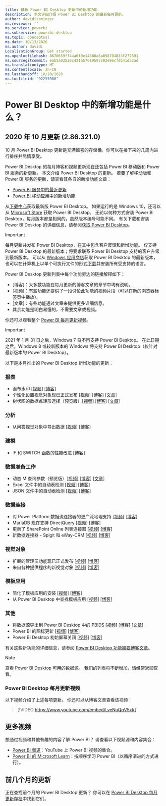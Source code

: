 ```yaml
---
title: 最新 Power BI Desktop 更新中的新增功能
description: 本文详细介绍 Power BI Desktop 的最新每月更新。
author: davidiseminger
ms.reviewer: ''
ms.service: powerbi
ms.subservice: powerbi-desktop
ms.topic: conceptual
ms.date: 10/13/2020
ms.author: davidi
LocalizationGroup: Get started
ms.openlocfilehash: 8670659ff44a0f0e14688a8a898704823f272891
ms.sourcegitcommit: eab5a02520c421a57019595c03e9ecfdb41d52ad
ms.translationtype: HT
ms.contentlocale: zh-CN
ms.lasthandoff: 10/20/2020
ms.locfileid: "92255986"
---
```

# <a name="whats-new-in-power-bi-desktop"></a>Power BI Desktop 中的新增功能是什么？

## <a name="october-2020-update-2863210"></a>2020 年 10 月更新 (2.86.321.0)

10 月 Power BI Desktop 更新是充满惊喜的存储桶，你可以在接下来的几周内进行排序并尽情享受。 

Power BI Desktop 的每月博客和视频更新现在还包括 Power BI 移动版和 Power BI 服务的新更新。 本文介绍 Power BI Desktop 的更新。 若要了解移动版和 Power BI 服务的更新，请查看其各自的新增功能文章：

* [Power BI 服务中的最近更新](service-whats-new.md)
* [Power BI 移动应用中的新增功能](../consumer/mobile/mobile-whats-new-in-the-mobile-apps.md)

从[下载中心](https://www.microsoft.com/download/details.aspx?id=58494)获取最新版 Power BI Desktop。 如果运行的是 Windows 10，还可以从 [Microsoft Store](https://aka.ms/pbidesktopstore) 获取 Power BI Desktop。 无论以何种方式安装 Power BI Desktop，每月版本都是相同的，虽然版本编号可能不同。 有关下载和安装 Power BI Desktop 的详细信息，请参阅[获取 Power BI Desktop](desktop-get-the-desktop.md)。 

> [!IMPORTANT]
> 每月更新并发布 Power BI Desktop，在其中包含客户反馈和新增功能。 仅支持 Power BI Desktop 的最新版本；将要求联系 Power BI Desktop 支持的客户升级到最新版本。 可以从 [Windows 应用商店](https://aka.ms/pbidesktopstore)获取 Power BI Desktop 的最新版本，也可以在计算机上以单个可执行文件的形式[下载](https://www.microsoft.com/download/details.aspx?id=58494)并安装所有受支持的语言。

Power BI Desktop 更新列表中每个功能旁边的链接解释如下：

* \[博客\]：大多数功能在每月更新的博客文章的章节中均有说明。
* \[视频\]：有些功能还提供了一段讨论此功能的视频片段（可以在新的浏览器标签页中播放）。
* \[文章\]：有些功能通过文章来提供更多详细信息。
* 其余功能是明白易懂的，不需要文章或视频。

你还可以观看整个 [Power BI 每月更新视频](#power-bi-desktop-monthly-update-video)。

> [!IMPORTANT]
> 2021 年 1 月 31 日之后，Windows 7 将不再支持 Power BI Desktop。 在此日期之后，Windows 8 或较新版本的 Windows 将支持 Power BI Desktop（仅针对最新版本的 Power BI Desktop）。 

以下是本月推出的 Power BI Desktop 新增功能的更新：



### <a name="reporting"></a>报表
* 画布水印 [[视频]](https://youtu.be/LveNuQqV5xk?t=17)  [[博客]](https://powerbi.microsoft.com/blog/power-bi-october-2020-feature-summary/#_Toc52195557) 
* 个性化设置视觉对象现已正式发布 [[视频]](https://youtu.be/LveNuQqV5xk?t=115)   [[博客]](https://powerbi.microsoft.com/blog/power-bi-october-2020-feature-summary/#_Toc52195558) [[文章]](../create-reports/power-bi-personalize-visuals.md)
* 树状图的数据点矩形选择（预览版）[[视频]](https://youtu.be/LveNuQqV5xk?t=292)   [[博客]](https://powerbi.microsoft.com/blog/power-bi-october-2020-feature-summary/#_Toc52195559)  [[文章]](../create-reports/desktop-multi-select.md#select-multiple-elements-using-rectangle-select-preview)

### <a name="analytics"></a>分析
* 从问答视觉对象中导出数据 [[视频]](https://youtu.be/LveNuQqV5xk?t=308)  [[博客]](https://powerbi.microsoft.com/blog/power-bi-october-2020-feature-summary/#_Toc52270582) 


### <a name="modeling"></a>建模
* IF 和 SWITCH 函数的性能改进  [[博客]](https://powerbi.microsoft.com/blog/power-bi-october-2020-feature-summary/#_Toc52270584)


### <a name="data-preparation"></a>数据准备工作
* 动态 M 查询参数（预览版）[[视频]](https://youtu.be/LveNuQqV5xk?t=329)  [[博客]](https://powerbi.microsoft.com/blog/power-bi-october-2020-feature-summary/#_Toc51665421)  [[文章]](../connect-data/desktop-dynamic-m-query-parameters.md)
* Excel 文件中的自动表检测 [[视频]](https://youtu.be/LveNuQqV5xk?t=615)  [[博客]](https://powerbi.microsoft.com/blog/power-bi-october-2020-feature-summary/#_Toc52195566)
* JSON 文件中的自动表检测 [[视频]](https://youtu.be/LveNuQqV5xk?t=650)  [[博客]](https://powerbi.microsoft.com/blog/power-bi-october-2020-feature-summary/#_Toc51665423)

### <a name="data-connectivity"></a>数据连接
* 对 Power Platform 数据流连接器的更广泛地理支持 [[视频]](https://youtu.be/LveNuQqV5xk?t=675)  [[博客]](https://powerbi.microsoft.com/blog/power-bi-october-2020-feature-summary/#_Toc52270590)
* MariaDB 现在支持 DirectQuery [[视频]](https://youtu.be/LveNuQqV5xk?t=694)  [[博客]](https://powerbi.microsoft.com/blog/power-bi-october-2020-feature-summary/#_Toc52195570)
* 更新了 SharePoint Online 列表连接器 [[视频]](https://youtu.be/LveNuQqV5xk?t=707)  [[博客]](https://powerbi.microsoft.com/blog/power-bi-october-2020-feature-summary/#_Toc52270592)
* 新数据连接器 - Spigit 和 eWay-CRM [[视频]](https://youtu.be/LveNuQqV5xk?t=736)  [[博客]](https://powerbi.microsoft.com/blog/power-bi-october-2020-feature-summary/#_Toc52195572)


### <a name="visuals"></a>视觉对象
* 扩展的管理员功能现已正式发布 [[视频]](https://youtu.be/LveNuQqV5xk?t=997)  [[博客]](https://powerbi.microsoft.com/blog/power-bi-october-2020-feature-summary/#_Toc52270604)
* 来自各种提供程序的新视觉对象 [[视频]](https://youtu.be/LveNuQqV5xk?t=1039)  [[博客]](https://powerbi.microsoft.com/blog/power-bi-october-2020-feature-summary/#_Toc52195582)


### <a name="template-apps"></a>模板应用
* 简化了模板应用的安装 [[视频]](https://youtu.be/LveNuQqV5xk?t=1127)   [[博客]](https://powerbi.microsoft.com/blog/power-bi-october-2020-feature-summary/#_Toc52270613) 
* 从 Power BI Desktop 中查找模板应用 [[视频]](https://youtu.be/LveNuQqV5xk?t=1164)   [[博客]](https://powerbi.microsoft.com/blog/power-bi-october-2020-feature-summary/#_Toc52195591) 

### <a name="other"></a>其他
* 将数据源导出到 Power BI Desktop 中的 PBIDS [[视频]](https://youtu.be/LveNuQqV5xk?t=1255)   [[博客]](https://powerbi.microsoft.com/blog/power-bi-october-2020-feature-summary/#_Toc52195594)  [[文章]](../connect-data/desktop-data-sources.md#how-to-create-a-pbids-connection-file)
* Power BI 的图标更新 [[视频]](https://youtu.be/LveNuQqV5xk?t=1295)   [[博客]](https://powerbi.microsoft.com/blog/power-bi-october-2020-feature-summary/#_Toc52270618) 
* Power BI Desktop 初始屏幕关闭 [[视频]](https://youtu.be/LveNuQqV5xk?t=1313)   [[博客]](https://powerbi.microsoft.com/blog/power-bi-october-2020-feature-summary/#_Toc52195596)


有关这些新功能的详细信息，请参阅 [Power BI Desktop 功能摘要博客文章](https://powerbi.microsoft.com/blog/power-bi-october-2020-feature-summary/)。


> [!NOTE]
> 查看 [Power BI Desktop 可用的数据源](../connect-data/desktop-data-sources.md)。 我们的列表将不断增加，请经常返回查看。


### <a name="power-bi-desktop-monthly-update-video"></a>Power BI Desktop 每月更新视频
以下视频介绍了上述每项更新。 你还可以从博客文章查看该视频：

> [!VIDEO https://www.youtube.com/embed/LveNuQqV5xk]

## <a name="more-videos"></a>更多视频

想通过视频和其他有趣的内容了解 Power BI？ 请查看以下视频源和内容集合：

-   [Power BI 频道](https://www.youtube.com/user/mspowerbi)：YouTube 上 Power BI 视频的集合。
-   [Power BI 的 Microsoft Learn](/learn/powerplatform/power-bi?WT.mc_id=powerbi_landingpage-docs-link)：按顺序学习 Power BI（以循序渐进的方式进行）。

## <a name="updates-for-previous-months"></a>前几个月的更新

正在查找前个月的 Power BI Desktop 更新？ 你可以在 [Power BI Desktop 每月更新存档](desktop-latest-update-archive.md)中找到它们。